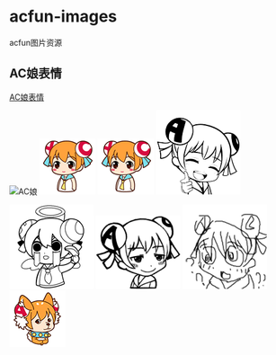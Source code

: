 # acfun-images
acfun图片资源


## AC娘表情
[AC娘表情](https://github.com/acfungame/acfun-images/tree/master/acfun_emoji "AC娘表情")

![AC娘](https://github.com/acfungame/acfun-images/blob/master/acfun_emoji/AC%E5%A8%98/01.gif "AC娘")  ![新娘](https://github.com/acfungame/acfun-images/blob/master/acfun_emoji/%E5%BD%A9%E5%A8%98/01.gif "新娘")  ![彩娘](https://github.com/acfungame/acfun-images/blob/master/acfun_emoji/%E5%BD%A9%E5%A8%98/01.gif "彩娘")  ![佐贺idol](https://github.com/acfungame/acfun-images/blob/master/acfun_emoji/%E4%BD%90%E8%B4%BAidol/01.gif "佐贺idol")  

![AC先锋](https://github.com/acfungame/acfun-images/blob/master/acfun_emoji/AC%E5%85%88%E9%94%8B/01.gif "AC先锋")  ![匿名版](https://github.com/acfungame/acfun-images/blob/master/acfun_emoji/%E5%8C%BF%E5%90%8D%E7%89%88/01.gif "匿名版")  ![魔改娘](https://github.com/acfungame/acfun-images/blob/master/acfun_emoji/%E9%AD%94%E6%94%B9%E5%A8%98/01.gif "魔改娘") ![犬娘](https://github.com/acfungame/acfun-images/blob/master/acfun_emoji/%E7%8A%AC%E5%A8%98/01.gif "犬娘")
